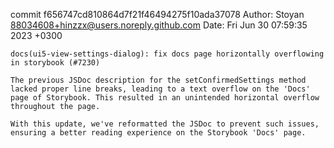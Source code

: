 commit f656747cd810864d7f21f46494275f10ada37078
Author: Stoyan <88034608+hinzzx@users.noreply.github.com>
Date:   Fri Jun 30 07:59:35 2023 +0300

    docs(ui5-view-settings-dialog): fix docs page horizontally overflowing in storybook (#7230)
    
    The previous JSDoc description for the setConfirmedSettings method lacked proper line breaks, leading to a text overflow on the 'Docs' page of Storybook. This resulted in an unintended horizontal overflow throughout the page.
    
    With this update, we've reformatted the JSDoc to prevent such issues, ensuring a better reading experience on the Storybook 'Docs' page.
